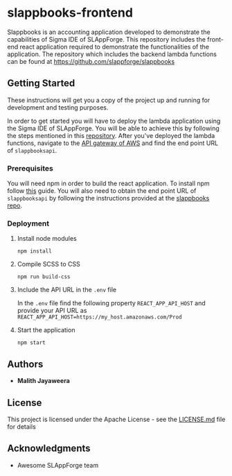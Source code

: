 # slappbooks-frontend

Slappbooks is an accounting application developed to demonstrate the capabilities of Sigma IDE of SLAppForge.
This repository includes the front-end react application required to demonstrate the functionalities of 
the application. The repository which includes the backend lambda functions can be found at https://github.com/slappforge/slappbooks

## Getting Started 
These instructions will get you a copy of the project up and running for development and testing purposes.

In order to get started you will have to deploy the lambda application using the Sigma IDE of SLAppForge. You will be able to achieve this by following the steps mentioned in this [repository](https://github.com/slappforge/slappbooks). After you've deployed the lambda functions, navigate to the [API gateway of AWS](https://aws.amazon.com/api-gateway/) and find the end point URL of `slappbooksapi`.


### Prerequisites
You will need npm in order to build the react application. To install npm follow [this](https://docs.npmjs.com/getting-started/installing-node) guide.
You will also need to obtain the end point URL of `slappbooksapi` by following the instructions provided at the [slappbooks repo](https://github.com/slappforge/slappbooks).

### Deployment 
1. Install node modules 

    `npm install`
    
2. Compile SCSS to CSS 

    `npm run build-css`
    
3. Include the API URL in the `.env` file

    In the `.env` file find the following property `REACT_APP_API_HOST` and provide your API URL as `REACT_APP_API_HOST=https://my_host.amazonaws.com/Prod`
    
3. Start the application 
    
    `npm start`

## Authors
* **Malith Jayaweera**

## License
This project is licensed under the Apache License - see the [LICENSE.md](LICENSE.md) file for details

## Acknowledgments
* Awesome SLAppForge team